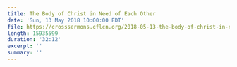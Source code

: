 ```yaml
---
title: The Body of Christ in Need of Each Other
date: 'Sun, 13 May 2018 10:00:00 EDT'
file: https://crosssermons.cflcn.org/2018-05-13-the-body-of-christ-in-need-of-each-other.m4a
length: 15935599
duration: '32:12'
excerpt: ''
summary: ''
---
```

